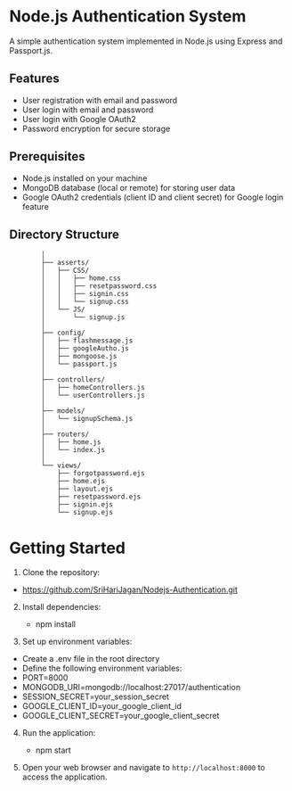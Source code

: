
# Node.js Authentication System

A simple authentication system implemented in Node.js using Express and Passport.js.

## Features

- User registration with email and password
- User login with email and password
- User login with Google OAuth2
- Password encryption for secure storage




## Prerequisites

- Node.js installed on your machine
- MongoDB database (local or remote) for storing user data
- Google OAuth2 credentials (client ID and client secret) for Google login feature


## Directory Structure

            │
            ├── asserts/
            │   ├── CSS/
            │   │   ├── home.css
            │   │   ├── resetpassword.css
            │   │   ├── signin.css
            │   │   └── signup.css
            │   └── JS/
            │       └── signup.js
            │
            ├── config/
            │   ├── flashmessage.js
            │   ├── googleAutho.js
            │   ├── mongoose.js
            │   └── passport.js
            │
            ├── controllers/
            │   ├── homeControllers.js
            │   └── userControllers.js
            │
            ├── models/
            │   └── signupSchema.js
            │
            ├── routers/
            │   ├── home.js
            │   └── index.js
            │
            └── views/
                ├── forgotpassword.ejs
                ├── home.ejs
                ├── layout.ejs
                ├── resetpassword.ejs
                ├── signin.ejs
                └── signup.ejs

  


# Getting Started

1. Clone the repository:

  - https://github.com/SriHariJagan/Nodejs-Authentication.git



2. Install dependencies:
   - npm install

   

4. Set up environment variables:
   
  - Create a .env file in the root directory
  - Define the following environment variables:
  - PORT=8000
  -  MONGODB_URI=mongodb://localhost:27017/authentication
  -  SESSION_SECRET=your_session_secret
  - GOOGLE_CLIENT_ID=your_google_client_id
  -  GOOGLE_CLIENT_SECRET=your_google_client_secret




4. Run the application:
   - npm start

6. Open your web browser and navigate to `http://localhost:8000` to access the application.

